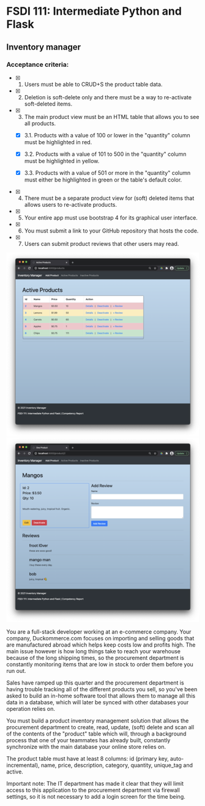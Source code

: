# FSDI 111: Intermediate Python and Flask

## Inventory manager

### Acceptance criteria:

- [x] 1. Users must be able to CRUD+S the product table data.

- [x] 2. Deletion is soft-delete only and there must be a way to re-activate soft-deleted items.

- [x] 3. The main product view must be an HTML table that allows you to see all products.

    - [x] 3.1. Products with a value of 100 or lower in the "quantity" column must be highlighted in red.

    - [x] 3.2. Products with a value of 101 to 500 in the "quantity" column must be highlighted in yellow.

    - [x] 3.3. Products with a value of 501 or more in the "quantity" column must either be highlighted in green or the table's default color.

- [x] 4. There must be a separate product view for (soft) deleted items that allows users to re-activate products.

- [x] 5. Your entire app must use bootstrap 4 for its graphical user interface.

- [x] 6. You must submit a link to your GitHub repository that hosts the code.

- [x] 7. Users can submit product reviews that other users may read.

![](/inventory_manager/app/static/img/app1.png)
![](/inventory_manager/app/static/img/app2.png)



You are a full-stack developer working at an e-commerce company. Your company, Duckommerce.com focuses on importing and selling goods that are manufactured abroad which helps keep costs low and profits high. The main issue however is how long things take to reach your warehouse because of the long shipping times, so the procurement department is constantly monitoring items that are low in stock to order them before you run out.

Sales have ramped up this quarter and the procurement department is having trouble tracking all of the different products you sell, so you've been asked to build an in-home software tool that allows them to manage all this data in a database, which will later be synced with other databases your operation relies on.

You must build a product inventory management solution that allows the procurement department to create, read, update, (soft) delete and scan all of the contents of the "product" table which will, through a background process that one of your teammates has already built, constantly synchronize with the main database your online store relies on.

The product table must have at least 8 columns: id (primary key, auto-incremental), name, price, description, category, quantity, unique_tag and active.

Important note: The IT department has made it clear that they will limit access to this application to the procurement department via firewall settings, so it is not necessary to add a login screen for the time being.